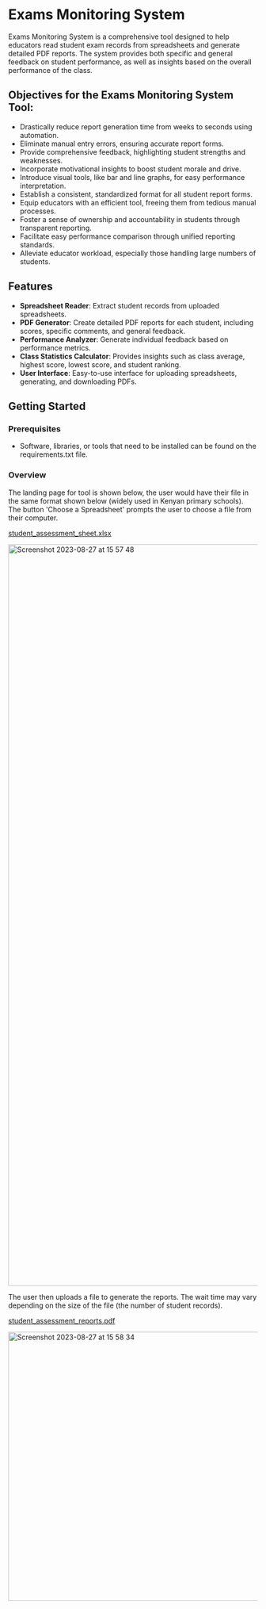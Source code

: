 # Exams Monitoring System

Exams Monitoring System is a comprehensive tool designed to help educators read student exam records from spreadsheets and generate detailed PDF reports. The system provides both specific and general feedback on student performance, as well as insights based on the overall performance of the class.

## Objectives for the Exams Monitoring System Tool:

- Drastically reduce report generation time from weeks to seconds using automation.
- Eliminate manual entry errors, ensuring accurate report forms.
- Provide comprehensive feedback, highlighting student strengths and weaknesses.
- Incorporate motivational insights to boost student morale and drive.
- Introduce visual tools, like bar and line graphs, for easy performance interpretation.
- Establish a consistent, standardized format for all student report forms.
- Equip educators with an efficient tool, freeing them from tedious manual processes.
- Foster a sense of ownership and accountability in students through transparent reporting.
- Facilitate easy performance comparison through unified reporting standards.
- Alleviate educator workload, especially those handling large numbers of students.

## Features

- **Spreadsheet Reader**: Extract student records from uploaded spreadsheets.
- **PDF Generator**: Create detailed PDF reports for each student, including scores, specific comments, and general feedback.
- **Performance Analyzer**: Generate individual feedback based on performance metrics.
- **Class Statistics Calculator**: Provides insights such as class average, highest score, lowest score, and student ranking.
- **User Interface**: Easy-to-use interface for uploading spreadsheets, generating, and downloading PDFs.
  
## Getting Started

### Prerequisites

- Software, libraries, or tools that need to be installed can be found on the requirements.txt file.

### Overview
The landing page for tool is shown below, the user would have their file in the same format shown below (widely used in Kenyan primary schools). The button 'Choose a Spreadsheet' prompts the user to choose a file from their computer.

[student_assessment_sheet.xlsx](https://github.com/keikei-jaffar/AssessmentmentReportSystem/files/12448732/student_assessment_sheet.xlsx)

<img width="1496" alt="Screenshot 2023-08-27 at 15 57 48" src="https://github.com/keikei-jaffar/AssessmentmentReportSystem/assets/94993837/06d9c929-8268-4564-aa51-a520c0bc112e">


The user then uploads a file to generate the reports. The wait time may vary depending on the size of the file (the number of student records).

[student_assessment_reports.pdf](https://github.com/keikei-jaffar/AssessmentmentReportSystem/files/12448735/student_assessment_reports.pdf)


<img width="543" alt="Screenshot 2023-08-27 at 15 58 34" src="https://github.com/keikei-jaffar/AssessmentmentReportSystem/assets/94993837/66423ca4-2ca6-4941-be9b-6533d3d7950c">

